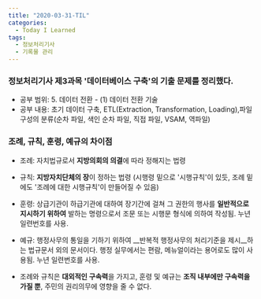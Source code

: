 ```yaml
---
title: "2020-03-31-TIL"
categories:
  - Today I Learned
tags:
  - 정보처리기사
  - 기록물 관리
---
```


### 정보처리기사 제3과목 '데이터베이스 구축'의 기출 문제를 정리했다.
- 공부 범위: 5. 데이터 전환 - (1) 데이터 전환 기술
- 공부 내용: 초기 데이터 구축, ETL(Extraction, Transformation, Loading),파일 구성의 분류(순차 파일, 색인 순차 파일, 직접 파일, VSAM, 역파일)

### 조례, 규칙, 훈령, 예규의 차이점
- 조례: 자치법규로서 **지방의회의 의결**에 따라 정해지는 법령
- 규칙: **지방자치단체의 장**이 정하는 법령 (시행령 밑으로 '시행규칙'이 있듯, 조례 밑에도 '조례에 대한 시행규칙'이 만들어질 수 있음)
- 훈령: 상급기관이 하급기관에 대하여 장기간에 걸쳐 그 권한의 행사를 __일반적으로 지시하기 위하여__ 발하는 명령으로서 조문 또는 시행문 형식에 의하여 작성됨. 누년 일련번호를 사용.
- 예규: 행정사무의 통일을 기하기 위하여 __반복적 행정사무의 처리기준을 제시__하는 법규문서 외의 문서이다. 행정 실무에서는 편람, 메뉴얼이라는 용어로도 많이 사용됨. 누년 일련번호를 사용.

- 조례와 규칙은 **대외적인 구속력**을 가지고, 훈령 및 예규는 **조직 내부에만 구속력을 가질 뿐**, 주민의 권리의무에 영향을 줄 수 없다.
